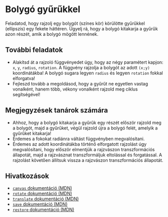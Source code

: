 # Bolygó gyűrűkkel

Feladatod, hogy rajzolj egy bolygót (színes kör) körülötte gyűrűkkel (ellipszis) egy fekete háttéren. Ügyelj rá, hogy a bolygó kitakarja a gyűrűk azon részét, amik a bolygó mögött lennének.

## További feladatok

- Alakítsd át a rajzoló függvényedet úgy, hogy az négy paramétert kapjon: `x`, `y`, `radius`, `rotation`. A függvény rajzolja a bolygót az adott `(x;y)` koordinátákba! A bolygó sugara legyen `radius` és legyen `rotation` fokkal elforgatva!
- Fejleszd tovább a megoldásod, hogy a gyűrűt ne egyetlen vastag vonalként, hanem több, vékony vonalként rajzold meg ciklus segítségével!

## Megjegyzések tanárok számára

- Ahhoz, hogy a bolygó kitakarja a gyűrűk egy részét először rajzold meg a bolygót, majd a gyűrűket, végül rajzold újra a bolygó felét, amelyik a gyűrűket kitakarja!
- Érdemes a fokokat radiánra váltást függvényben megvalósítani.
- Érdemes az adott koordinátákba történő elforgatott rajzolást úgy megvalósítani, hogy először elmentjük a rajzvászon transzformációs állapotát, majd a rajzvásznat transzformáljuk eltolással és forgatással. A rajzolást követően állítsuk vissza a rajzvászon transzformációs állapotát.

## Hivatkozások

- [`canvas` dokumentáció (MDN)][1]
- [`rotate` dokumentáció (MDN)][2]
- [`translate` dokumentáció (MDN)][3]
- [`save` dokumentáció (MDN)][4]
- [`restore` dokumentáció (MDN)][5]

[1]: https://developer.mozilla.org/en-US/docs/Web/API/CanvasRenderingContext2D
[2]: https://developer.mozilla.org/en-US/docs/Web/API/CanvasRenderingContext2D/rotate
[3]: https://developer.mozilla.org/en-US/docs/Web/API/CanvasRenderingContext2D/translate
[4]: https://developer.mozilla.org/en-US/docs/Web/API/CanvasRenderingContext2D/save
[5]: https://developer.mozilla.org/en-US/docs/Web/API/CanvasRenderingContext2D/restore

